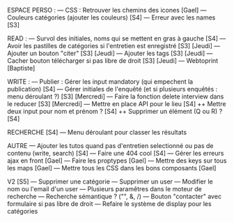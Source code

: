 ESPACE PERSO :
— CSS : Retrouver les chemins des icones [Gael]
— Couleurs catégories (ajouter les couleurs) [S4]
— Erreur avec les names [S3]

READ :
— Survol des initiales, noms qui se mettent en gras à gauche [S4]
— Avoir les pastilles de catégories si l'entretien est enregistré [S3] [Jeudi]
— Ajouter un bouton "citer" [S3] [Jeudi]
— Ajouter les tags [S3] [Jeudi]
— Cacher bouton télécharger si pas libre de droit [S3] [Jeudi]
— Webtoprint [Baptiste]

WRITE :
— Publier : Gérer les input mandatory (qui empechent la publication) [S4]
— Gérer initiales de l'enquêté (et si plusieurs enquêtés : menu déroulant ?) [S3] [Mercredi]
— Faire la fonction delete interview dans le reducer [S3] [Mercredi]
— Mettre en place API pour le lieu [S4]
++ Mettre deux input pour nom et prénom ? [S4]
++ Supprimer un élément (Q ou R) ? [S4]

RECHERCHE [S4]
— Menu déroulant pour classer les résultats

AUTRE
— Ajouter les tutos quand pas d'entretien selectionné ou pas de contenu (write, search) [S4]
— Faire une 404 cool [S4]
— Gérer les erreurs ajax en front [Gael]
— Faire les proptypes [Gael]
— Mettre des keys sur tous les maps [Gael]
— Mettre tous les CSS dans les bons composants [Gael]

V2 [S5]
— Supprimer une catégorie
— Supprimer un user 
— Modifier le nom ou l'email d'un user
— Plusieurs paramêtres dans le moteur de recherche
— Recherche sémantique ? ("", &, /)
— Bouton "contacter" avec formulaire si pas libre de droit
— Refaire le système de display pour les catégories
